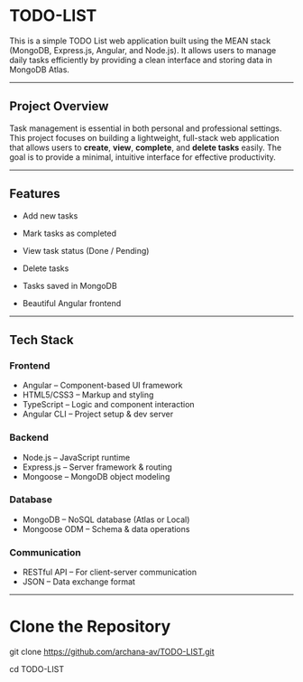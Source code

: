 # TODO-LIST
This is a simple TODO List web application built using the MEAN stack (MongoDB, Express.js, Angular, and Node.js). It allows users to manage daily tasks efficiently by providing a clean interface and storing data in MongoDB Atlas.
____________________________________
## Project Overview

Task management is essential in both personal and professional settings. This project focuses on building a lightweight, full-stack web application that allows users to **create**, **view**, **complete**, and **delete tasks** easily. The goal is to provide a minimal, intuitive interface for effective productivity.
____________________________________

## Features

- Add new tasks

- Mark tasks as completed

- View task status (Done / Pending)

- Delete tasks

- Tasks saved in MongoDB

- Beautiful Angular frontend
____________________________________

##  Tech Stack

### Frontend

- Angular – Component-based UI framework  
- HTML5/CSS3 – Markup and styling  
- TypeScript – Logic and component interaction  
- Angular CLI – Project setup & dev server  

### Backend

- Node.js – JavaScript runtime  
- Express.js – Server framework & routing  
- Mongoose – MongoDB object modeling  

### Database

- MongoDB – NoSQL database (Atlas or Local)  
- Mongoose ODM – Schema & data operations  

### Communication

- RESTful API – For client-server communication  
- JSON – Data exchange format
____________________________________
# Clone the Repository
git clone https://github.com/archana-av/TODO-LIST.git

cd TODO-LIST

